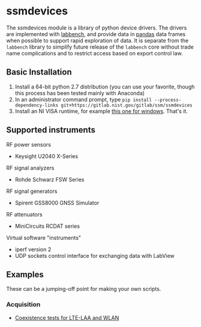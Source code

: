# ssmdevices
The ssmdevices module is a library of python device drivers. The drivers are implemented with [labbench](https://gitlab.nist.gov/gitlab/ssm/labbench),
and provide data in [pandas](http://pandas.pydata.org/) data frames when possible to support rapid exploration of data.
It is separate from the `labbench` library to simplify future release of the `labbench` core without trade name complications and to restrict
access based on export control law.

## Basic Installation
1. Install a 64-bit python 2.7 distribution (you can use your favorite, though this process has been tested mainly with Anaconda)
2. In an administrator command prompt, type `pip install --process-dependency-links git+https://gitlab.nist.gov/gitlab/ssm/ssmdevices`
3. Install an NI VISA runtime, for example [this one for windows](http://download.ni.com/support/softlib/visa/NI-VISA/16.0/Windows/NIVISA1600runtime.exe).
That's it.

## Supported instruments
RF power sensors
* Keysight U2040 X-Series

RF signal analyzers
* Rohde Schwarz FSW Series 

RF signal generators
* Spirent GSS8000 GNSS Simulator

RF attenuators
* MiniCircuits RCDAT series

Virtual software "instruments"
* iperf version 2
* UDP sockets control interface for exchanging data with LabView

## Examples
These can be a jumping-off point for making your own scripts.

### Acquisition
* [Coexistence tests for LTE-LAA and WLAN](examples/lte-laa-wlan.ipynb)